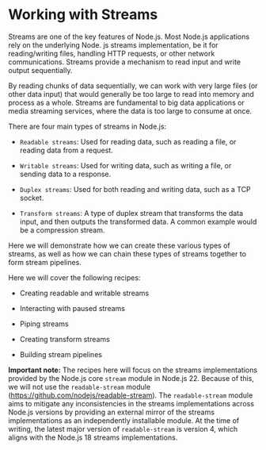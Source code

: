 # Working with Streams

Streams are one of the key features of Node.js. Most Node.js applications rely on the underlying Node.
js streams implementation, be it for reading/writing files, handling HTTP requests, or other network
communications. Streams provide a mechanism to read input and write output sequentially.

By reading chunks of data sequentially, we can work with very large files (or other data input) that
would generally be too large to read into memory and process as a whole. Streams are fundamental
to big data applications or media streaming services, where the data is too large to consume at once.

There are four main types of streams in Node.js:

- `Readable streams`: Used for reading data, such as reading a file, or reading data from a request.

- `Writable streams`: Used for writing data, such as writing a file, or sending data to a response.

- `Duplex streams`: Used for both reading and writing data, such as a TCP socket.

- `Transform streams`: A type of duplex stream that transforms the data input, and then outputs
  the transformed data. A common example would be a compression stream.

Here we will demonstrate how we can create these various types of streams, as well as how we can
chain these types of streams together to form stream pipelines.

Here we will cover the following recipes:

- Creating readable and writable streams

- Interacting with paused streams

- Piping streams

- Creating transform streams

- Building stream pipelines

**Important note:**
The recipes here will focus on the streams implementations provided by the Node.js
core `stream` module in Node.js 22. Because of this, we will not use the `readable-stream`
module (https://github.com/nodejs/readable-stream). The `readable-stream`
module aims to mitigate any inconsistencies in the streams implementations across Node.js
versions by providing an external mirror of the streams implementations as an independently
installable module. At the time of writing, the latest major version of `readable-stream` is
version 4, which aligns with the Node.js 18 streams implementations.
